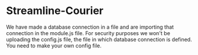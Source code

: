 # Streamline-Courier

We have made a database connection in a file and are importing that connection in the module.js file.
For security purposes we won't be uploading the config.js file, the file in which database connection is defined. You need to make your own config file.
